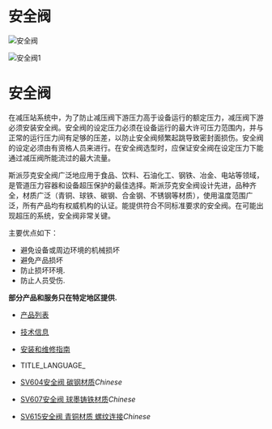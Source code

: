 

# 安全阀

![安全阀](/d/file/p/5b4b4c3eed371f100bf86e12624acaa8.jpg)

![安全阀1](/d/file/p/5b4b4c3eed371f100bf86e12624acaa8.jpg)

# 安全阀

在减压站系统中，为了防止减压阀下游压力高于设备运行的额定压力，减压阀下游必须安装安全阀。安全阀的设定压力必须在设备运行的最大许可压力范围内，并与正常的运行压力间有足够的压差，以防止安全阀频繁起跳导致密封面损伤。安全阀的设定必须由有资格人员来进行。在安全阀选型时，应保证安全阀在设定压力下能通过减压阀所能流过的最大流量。

斯派莎克安全阀广泛地应用于食品、饮料、石油化工、钢铁、冶金、电站等领域，是管道压力容器和设备超压保护的最佳选择。斯派莎克安全阀设计先进，品种齐全，材质广泛（青铜、球铁、碳钢、合金钢、不锈钢等材质），使用温度范围广泛，所有产品均有权威机构的认证。能提供符合不同标准要求的安全阀。在可能出现超压的系统，安全阀非常关键。

主要优点如下：

-   避免设备或周边环境的机械损坏
-   避免产品损坏
-   防止损坏环境.
-   防止人员受伤.

**部分产品和服务只在特定地区提供.**

-   [产品列表](javascript:navactive(1);)
-   [技术信息](javascript:navactive(2);)
-   [安装和维修指南](javascript:navactive(3);)

-   TITLE_LANGUAGE_
-   [SV604安全阀 碳钢材质](/safety-valves/SV604.html "SV604安全阀 碳钢材质")_Chinese_
-   [SV607安全阀 球墨铸铁材质](/safety-valves/SV607.html "SV607安全阀 球墨铸铁材质")_Chinese_
-   [SV615安全阀 青铜材质 螺纹连接](/safety-valves/SV615.html "SV615安全阀 青铜材质 螺纹连接")_Chinese_
